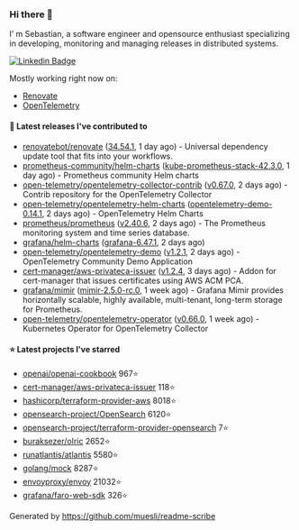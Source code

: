### Hi there 👋

I’ m Sebastian, a software engineer and opensource enthusiast specializing in developing, monitoring and managing releases in distributed systems.

[![Linkedin Badge](https://img.shields.io/badge/-LinkedIn-blue?style=flat&logo=Linkedin&logoColor=white&link=https://www.linkedin.com/in/sebastian-poxhofer/)](https://www.linkedin.com/in/sebastian-poxhofer/)

Mostly working right now on:
- [Renovate](https://github.com/renovatebot/renovate)
- [OpenTelemetry](https://github.com/open-telemetry)



#### 🚀 Latest releases I've contributed to

- [renovatebot/renovate](https://github.com/renovatebot/renovate) ([34.54.1](https://github.com/renovatebot/renovate/releases/tag/34.54.1), 1 day ago) - Universal dependency update tool that fits into your workflows.
- [prometheus-community/helm-charts](https://github.com/prometheus-community/helm-charts) ([kube-prometheus-stack-42.3.0](https://github.com/prometheus-community/helm-charts/releases/tag/kube-prometheus-stack-42.3.0), 1 day ago) - Prometheus community Helm charts
- [open-telemetry/opentelemetry-collector-contrib](https://github.com/open-telemetry/opentelemetry-collector-contrib) ([v0.67.0](https://github.com/open-telemetry/opentelemetry-collector-contrib/releases/tag/v0.67.0), 2 days ago) - Contrib repository for the OpenTelemetry Collector
- [open-telemetry/opentelemetry-helm-charts](https://github.com/open-telemetry/opentelemetry-helm-charts) ([opentelemetry-demo-0.14.1](https://github.com/open-telemetry/opentelemetry-helm-charts/releases/tag/opentelemetry-demo-0.14.1), 2 days ago) - OpenTelemetry Helm Charts
- [prometheus/prometheus](https://github.com/prometheus/prometheus) ([v2.40.6](https://github.com/prometheus/prometheus/releases/tag/v2.40.6), 2 days ago) - The Prometheus monitoring system and time series database.
- [grafana/helm-charts](https://github.com/grafana/helm-charts) ([grafana-6.47.1](https://github.com/grafana/helm-charts/releases/tag/grafana-6.47.1), 2 days ago)
- [open-telemetry/opentelemetry-demo](https://github.com/open-telemetry/opentelemetry-demo) ([v1.2.1](https://github.com/open-telemetry/opentelemetry-demo/releases/tag/v1.2.1), 2 days ago) - OpenTelemetry Community Demo Application
- [cert-manager/aws-privateca-issuer](https://github.com/cert-manager/aws-privateca-issuer) ([v1.2.4](https://github.com/cert-manager/aws-privateca-issuer/releases/tag/v1.2.4), 3 days ago) - Addon for cert-manager that issues certificates using AWS ACM PCA.
- [grafana/mimir](https://github.com/grafana/mimir) ([mimir-2.5.0-rc.0](https://github.com/grafana/mimir/releases/tag/mimir-2.5.0-rc.0), 1 week ago) - Grafana Mimir provides horizontally scalable, highly available, multi-tenant, long-term storage for Prometheus.
- [open-telemetry/opentelemetry-operator](https://github.com/open-telemetry/opentelemetry-operator) ([v0.66.0](https://github.com/open-telemetry/opentelemetry-operator/releases/tag/v0.66.0), 1 week ago) - Kubernetes Operator for OpenTelemetry Collector

#### ⭐ Latest projects I've starred

- [openai/openai-cookbook](https://github.com/openai/openai-cookbook) 967⭐
- [cert-manager/aws-privateca-issuer](https://github.com/cert-manager/aws-privateca-issuer) 118⭐
- [hashicorp/terraform-provider-aws](https://github.com/hashicorp/terraform-provider-aws) 8018⭐
- [opensearch-project/OpenSearch](https://github.com/opensearch-project/OpenSearch) 6120⭐
- [opensearch-project/terraform-provider-opensearch](https://github.com/opensearch-project/terraform-provider-opensearch) 7⭐
- [buraksezer/olric](https://github.com/buraksezer/olric) 2652⭐
- [runatlantis/atlantis](https://github.com/runatlantis/atlantis) 5580⭐
- [golang/mock](https://github.com/golang/mock) 8287⭐
- [envoyproxy/envoy](https://github.com/envoyproxy/envoy) 21032⭐
- [grafana/faro-web-sdk](https://github.com/grafana/faro-web-sdk) 326⭐



Generated by https://github.com/muesli/readme-scribe
